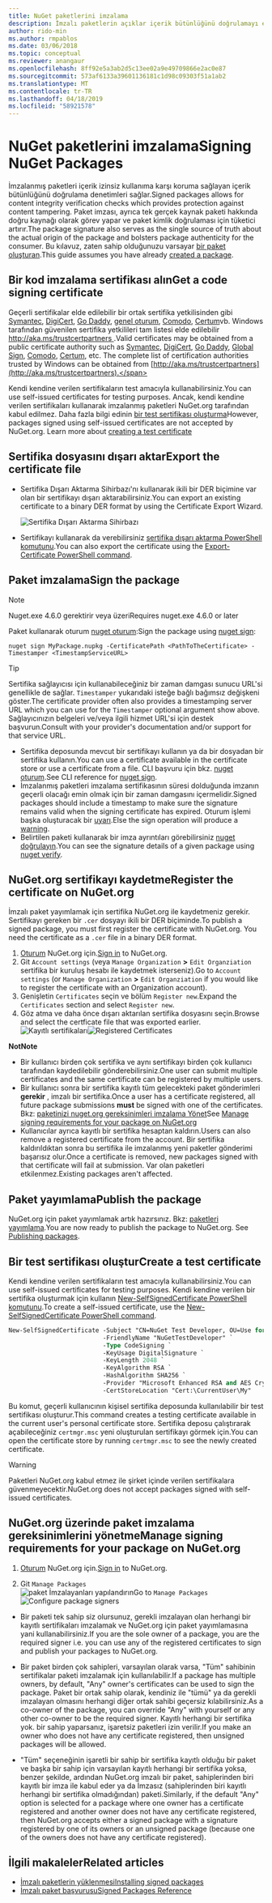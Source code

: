 ```yaml
---
title: NuGet paketlerini imzalama
description: İmzalı paketlerin açıklar içerik bütünlüğünü doğrulamayı etkinleştirmek için kullanılabilir.
author: rido-min
ms.author: rmpablos
ms.date: 03/06/2018
ms.topic: conceptual
ms.reviewer: anangaur
ms.openlocfilehash: 8ff92e5a3ab2d5c13ee02a9e49709866e2ac0e87
ms.sourcegitcommit: 573af6133a39601136181c1d98c09303f51a1ab2
ms.translationtype: MT
ms.contentlocale: tr-TR
ms.lasthandoff: 04/18/2019
ms.locfileid: "58921578"
---
```

# <a name="signing-nuget-packages"></a><span data-ttu-id="40dda-103">NuGet paketlerini imzalama</span><span class="sxs-lookup"><span data-stu-id="40dda-103">Signing NuGet Packages</span></span>

<span data-ttu-id="40dda-104">İmzalanmış paketleri içerik izinsiz kullanıma karşı koruma sağlayan içerik bütünlüğünü doğrulama denetimleri sağlar.</span><span class="sxs-lookup"><span data-stu-id="40dda-104">Signed packages allows for content integrity verification checks which provides protection against content tampering.</span></span> <span data-ttu-id="40dda-105">Paket imzası, ayrıca tek gerçek kaynak paketi hakkında doğru kaynağı olarak görev yapar ve paket kimlik doğrulaması için tüketici artırır.</span><span class="sxs-lookup"><span data-stu-id="40dda-105">The package signature also serves as the single source of truth about the actual origin of the package and bolsters package authenticity for the consumer.</span></span> <span data-ttu-id="40dda-106">Bu kılavuz, zaten sahip olduğunuzu varsayar [bir paket oluşturan](creating-a-package.md).</span><span class="sxs-lookup"><span data-stu-id="40dda-106">This guide assumes you have already [created a package](creating-a-package.md).</span></span>

## <a name="get-a-code-signing-certificate"></a><span data-ttu-id="40dda-107">Bir kod imzalama sertifikası alın</span><span class="sxs-lookup"><span data-stu-id="40dda-107">Get a code signing certificate</span></span>

<span data-ttu-id="40dda-108">Geçerli sertifikalar elde edilebilir bir ortak sertifika yetkilisinden gibi [Symantec](https://trustcenter.websecurity.symantec.com/process/trust/productOptions?productType=SoftwareValidationClass3), [DigiCert](https://www.digicert.com/code-signing/), [Go Daddy](https://www.godaddy.com/web-security/code-signing-certificate), [genel oturum](https://www.globalsign.com/en/code-signing-certificate/), [Comodo](https://www.comodo.com/e-commerce/code-signing/code-signing-certificate.php), [Certum](https://www.certum.eu/certum/cert,offer_en_open_source_cs.xml)vb. Windows tarafından güvenilen sertifika yetkilileri tam listesi elde edilebilir [ http://aka.ms/trustcertpartners ](http://aka.ms/trustcertpartners).</span><span class="sxs-lookup"><span data-stu-id="40dda-108">Valid certificates may be obtained from a public certificate authority such as [Symantec](https://trustcenter.websecurity.symantec.com/process/trust/productOptions?productType=SoftwareValidationClass3), [DigiCert](https://www.digicert.com/code-signing/), [Go Daddy](https://www.godaddy.com/web-security/code-signing-certificate), [Global Sign](https://www.globalsign.com/en/code-signing-certificate/), [Comodo](https://www.comodo.com/e-commerce/code-signing/code-signing-certificate.php), [Certum](https://www.certum.eu/certum/cert,offer_en_open_source_cs.xml), etc. The complete list of certification authorities trusted by Windows can be obtained from [http://aka.ms/trustcertpartners](http://aka.ms/trustcertpartners).</span></span>

<span data-ttu-id="40dda-109">Kendi kendine verilen sertifikaların test amacıyla kullanabilirsiniz.</span><span class="sxs-lookup"><span data-stu-id="40dda-109">You can use self-issued certificates for testing purposes.</span></span> <span data-ttu-id="40dda-110">Ancak, kendi kendine verilen sertifikaları kullanarak imzalanmış paketleri NuGet.org tarafından kabul edilmez. Daha fazla bilgi edinin [bir test sertifikası oluşturma](#create-a-test-certificate)</span><span class="sxs-lookup"><span data-stu-id="40dda-110">However, packages signed using self-issued certificates are not accepted by NuGet.org. Learn more about [creating a test certificate](#create-a-test-certificate)</span></span>

## <a name="export-the-certificate-file"></a><span data-ttu-id="40dda-111">Sertifika dosyasını dışarı aktar</span><span class="sxs-lookup"><span data-stu-id="40dda-111">Export the certificate file</span></span>

* <span data-ttu-id="40dda-112">Sertifika Dışarı Aktarma Sihirbazı'nı kullanarak ikili bir DER biçimine var olan bir sertifikayı dışarı aktarabilirsiniz.</span><span class="sxs-lookup"><span data-stu-id="40dda-112">You can export an existing certificate to a binary DER format by using the Certificate Export Wizard.</span></span>

  ![Sertifika Dışarı Aktarma Sihirbazı](../reference/media/CertificateExportWizard.png)

* <span data-ttu-id="40dda-114">Sertifikayı kullanarak da verebilirsiniz [sertifika dışarı aktarma PowerShell komutunu](/powershell/module/pkiclient/export-certificate).</span><span class="sxs-lookup"><span data-stu-id="40dda-114">You can also export the certificate using the [Export-Certificate PowerShell command](/powershell/module/pkiclient/export-certificate).</span></span>

## <a name="sign-the-package"></a><span data-ttu-id="40dda-115">Paket imzalama</span><span class="sxs-lookup"><span data-stu-id="40dda-115">Sign the package</span></span>

> [!note]
> <span data-ttu-id="40dda-116">Nuget.exe 4.6.0 gerektirir veya üzeri</span><span class="sxs-lookup"><span data-stu-id="40dda-116">Requires nuget.exe 4.6.0 or later</span></span>

<span data-ttu-id="40dda-117">Paket kullanarak oturum [nuget oturum](../tools/cli-ref-sign.md):</span><span class="sxs-lookup"><span data-stu-id="40dda-117">Sign the package using [nuget sign](../tools/cli-ref-sign.md):</span></span>

```cli
nuget sign MyPackage.nupkg -CertificatePath <PathToTheCertificate> -Timestamper <TimestampServiceURL>
```

> [!Tip]
> <span data-ttu-id="40dda-118">Sertifika sağlayıcısı için kullanabileceğiniz bir zaman damgası sunucu URL'si genellikle de sağlar. `Timestamper` yukarıdaki isteğe bağlı bağımsız değişkeni göster.</span><span class="sxs-lookup"><span data-stu-id="40dda-118">The certificate provider often also provides a timestamping server URL which you can use for the `Timestamper` optional argument show above.</span></span> <span data-ttu-id="40dda-119">Sağlayıcınızın belgeleri ve/veya ilgili hizmet URL'si için destek başvurun.</span><span class="sxs-lookup"><span data-stu-id="40dda-119">Consult with your provider's documentation and/or support for that service URL.</span></span>

* <span data-ttu-id="40dda-120">Sertifika deposunda mevcut bir sertifikayı kullanın ya da bir dosyadan bir sertifika kullanın.</span><span class="sxs-lookup"><span data-stu-id="40dda-120">You can use a certificate available in the certificate store or use a certificate from a file.</span></span> <span data-ttu-id="40dda-121">CLI başvuru için bkz. [nuget oturum](../tools/cli-ref-sign.md).</span><span class="sxs-lookup"><span data-stu-id="40dda-121">See CLI reference for [nuget sign](../tools/cli-ref-sign.md).</span></span>
* <span data-ttu-id="40dda-122">İmzalanmış paketleri imzalama sertifikasının süresi dolduğunda imzanın geçerli olacağı emin olmak için bir zaman damgasını içermelidir.</span><span class="sxs-lookup"><span data-stu-id="40dda-122">Signed packages should include a timestamp to make sure the signature remains valid when the signing certificate has expired.</span></span> <span data-ttu-id="40dda-123">Oturum işlemi başka oluşturacak bir [uyarı](../reference/errors-and-warnings/NU3002.md).</span><span class="sxs-lookup"><span data-stu-id="40dda-123">Else the sign operation will produce a [warning](../reference/errors-and-warnings/NU3002.md).</span></span>
* <span data-ttu-id="40dda-124">Belirtilen paketi kullanarak bir imza ayrıntıları görebilirsiniz [nuget doğrulayın](../tools/cli-ref-verify.md).</span><span class="sxs-lookup"><span data-stu-id="40dda-124">You can see the signature details of a given package using [nuget verify](../tools/cli-ref-verify.md).</span></span>

## <a name="register-the-certificate-on-nugetorg"></a><span data-ttu-id="40dda-125">NuGet.org sertifikayı kaydetme</span><span class="sxs-lookup"><span data-stu-id="40dda-125">Register the certificate on NuGet.org</span></span>

<span data-ttu-id="40dda-126">İmzalı paket yayımlamak için sertifika NuGet.org ile kaydetmeniz gerekir. Sertifikayı gereken bir `.cer` dosyayı ikili bir DER biçiminde.</span><span class="sxs-lookup"><span data-stu-id="40dda-126">To publish a signed package, you must first register the certificate with NuGet.org. You need the certificate as a `.cer` file in a binary DER format.</span></span>

1. <span data-ttu-id="40dda-127">[Oturum](https://www.nuget.org/users/account/LogOn?returnUrl=%2F) NuGet.org için.</span><span class="sxs-lookup"><span data-stu-id="40dda-127">[Sign in](https://www.nuget.org/users/account/LogOn?returnUrl=%2F) to NuGet.org.</span></span>
1. <span data-ttu-id="40dda-128">Git `Account settings` (veya `Manage Organization` **>** `Edit Organziation` sertifika bir kuruluş hesabı ile kaydetmek isterseniz).</span><span class="sxs-lookup"><span data-stu-id="40dda-128">Go to `Account settings` (or `Manage Organization` **>** `Edit Organziation` if you would like to register the certificate with an Organization account).</span></span>
1. <span data-ttu-id="40dda-129">Genişletin `Certificates` seçin ve bölüm `Register new`.</span><span class="sxs-lookup"><span data-stu-id="40dda-129">Expand the `Certificates` section and select `Register new`.</span></span>
1. <span data-ttu-id="40dda-130">Göz atma ve daha önce dışarı aktarılan sertifika dosyasını seçin.</span><span class="sxs-lookup"><span data-stu-id="40dda-130">Browse and select the certficate file that was exported earlier.</span></span>
  <span data-ttu-id="40dda-131">![Kayıtlı sertifikaları](../reference/media/registered-certs.png)</span><span class="sxs-lookup"><span data-stu-id="40dda-131">![Registered Certificates](../reference/media/registered-certs.png)</span></span>

<span data-ttu-id="40dda-132">**Not**</span><span class="sxs-lookup"><span data-stu-id="40dda-132">**Note**</span></span>
* <span data-ttu-id="40dda-133">Bir kullanıcı birden çok sertifika ve aynı sertifikayı birden çok kullanıcı tarafından kaydedilebilir gönderebilirsiniz.</span><span class="sxs-lookup"><span data-stu-id="40dda-133">One user can submit multiple certificates and the same certificate can be registered by multiple users.</span></span>
* <span data-ttu-id="40dda-134">Bir kullanıcı sonra bir sertifika kayıtlı tüm gelecekteki paket gönderimleri **gerekir** , imzalı bir sertifika.</span><span class="sxs-lookup"><span data-stu-id="40dda-134">Once a user has a certificate registered, all future package submissions **must** be signed with one of the certificates.</span></span> <span data-ttu-id="40dda-135">Bkz: [paketinizi nuget.org gereksinimleri imzalama Yönet](#manage-signing-requirements-for-your-package-on-nugetorg)</span><span class="sxs-lookup"><span data-stu-id="40dda-135">See [Manage signing requirements for your package on NuGet.org](#manage-signing-requirements-for-your-package-on-nugetorg)</span></span>
* <span data-ttu-id="40dda-136">Kullanıcılar ayrıca kayıtlı bir sertifika hesaptan kaldırın.</span><span class="sxs-lookup"><span data-stu-id="40dda-136">Users can also remove a registered certificate from the account.</span></span> <span data-ttu-id="40dda-137">Bir sertifika kaldırıldıktan sonra bu sertifika ile imzalanmış yeni paketler gönderimi başarısız olur.</span><span class="sxs-lookup"><span data-stu-id="40dda-137">Once a certificate is removed, new packages signed with that certificate will fail at submission.</span></span> <span data-ttu-id="40dda-138">Var olan paketleri etkilenmez.</span><span class="sxs-lookup"><span data-stu-id="40dda-138">Existing packages aren't affected.</span></span>

## <a name="publish-the-package"></a><span data-ttu-id="40dda-139">Paket yayımlama</span><span class="sxs-lookup"><span data-stu-id="40dda-139">Publish the package</span></span>

<span data-ttu-id="40dda-140">NuGet.org için paket yayımlamak artık hazırsınız. Bkz: [paketleri yayımlama](Publish-a-package.md).</span><span class="sxs-lookup"><span data-stu-id="40dda-140">You are now ready to publish the package to NuGet.org. See [Publishing packages](Publish-a-package.md).</span></span>

## <a name="create-a-test-certificate"></a><span data-ttu-id="40dda-141">Bir test sertifikası oluştur</span><span class="sxs-lookup"><span data-stu-id="40dda-141">Create a test certificate</span></span>

<span data-ttu-id="40dda-142">Kendi kendine verilen sertifikaların test amacıyla kullanabilirsiniz.</span><span class="sxs-lookup"><span data-stu-id="40dda-142">You can use self-issued certificates for testing purposes.</span></span> <span data-ttu-id="40dda-143">Kendi kendine verilen bir sertifika oluşturmak için kullanın [New-SelfSignedCertificate PowerShell komutunu](/powershell/module/pkiclient/new-selfsignedcertificate).</span><span class="sxs-lookup"><span data-stu-id="40dda-143">To create a self-issued certificate, use the [New-SelfSignedCertificate PowerShell command](/powershell/module/pkiclient/new-selfsignedcertificate).</span></span>

```ps
New-SelfSignedCertificate -Subject "CN=NuGet Test Developer, OU=Use for testing purposes ONLY" `
                          -FriendlyName "NuGetTestDeveloper" `
                          -Type CodeSigning `
                          -KeyUsage DigitalSignature `
                          -KeyLength 2048 `
                          -KeyAlgorithm RSA `
                          -HashAlgorithm SHA256 `
                          -Provider "Microsoft Enhanced RSA and AES Cryptographic Provider" `
                          -CertStoreLocation "Cert:\CurrentUser\My" 
```

<span data-ttu-id="40dda-144">Bu komut, geçerli kullanıcının kişisel sertifika deposunda kullanılabilir bir test sertifikası oluşturur.</span><span class="sxs-lookup"><span data-stu-id="40dda-144">This command creates a testing certificate available in the current user's personal certificate store.</span></span> <span data-ttu-id="40dda-145">Sertifika deposu çalıştırarak açabileceğiniz `certmgr.msc` yeni oluşturulan sertifikayı görmek için.</span><span class="sxs-lookup"><span data-stu-id="40dda-145">You can open the certificate store by running `certmgr.msc` to see the newly created certificate.</span></span>

> [!Warning]
> <span data-ttu-id="40dda-146">Paketleri NuGet.org kabul etmez ile şirket içinde verilen sertifikalara güvenmeyecektir.</span><span class="sxs-lookup"><span data-stu-id="40dda-146">NuGet.org does not accept packages signed with self-issued certificates.</span></span>

## <a name="manage-signing-requirements-for-your-package-on-nugetorg"></a><span data-ttu-id="40dda-147">NuGet.org üzerinde paket imzalama gereksinimlerini yönetme</span><span class="sxs-lookup"><span data-stu-id="40dda-147">Manage signing requirements for your package on NuGet.org</span></span>
1. <span data-ttu-id="40dda-148">[Oturum](https://www.nuget.org/users/account/LogOn?returnUrl=%2F) NuGet.org için.</span><span class="sxs-lookup"><span data-stu-id="40dda-148">[Sign in](https://www.nuget.org/users/account/LogOn?returnUrl=%2F) to NuGet.org.</span></span>

1. <span data-ttu-id="40dda-149">Git `Manage Packages`  
    ![paket İmzalayanları yapılandırın](../reference/media/configure-package-signers.png)</span><span class="sxs-lookup"><span data-stu-id="40dda-149">Go to `Manage Packages` 
![Configure package signers](../reference/media/configure-package-signers.png)</span></span>

* <span data-ttu-id="40dda-150">Bir paketi tek sahip siz olursunuz, gerekli imzalayan olan herhangi bir kayıtlı sertifikaları imzalamak ve NuGet.org için paket yayımlamasına yani kullanabilirsiniz.</span><span class="sxs-lookup"><span data-stu-id="40dda-150">If you are the sole owner of a package, you are the required signer i.e. you can use any of the registered certificates to sign and publish your packages to NuGet.org.</span></span>

* <span data-ttu-id="40dda-151">Bir paket birden çok sahipleri, varsayılan olarak varsa, "Tüm" sahibinin sertifikalar paketi imzalamak için kullanılabilir.</span><span class="sxs-lookup"><span data-stu-id="40dda-151">If a package has multiple owners, by default, "Any" owner's certificates can be used to sign the package.</span></span> <span data-ttu-id="40dda-152">Paket bir ortak sahip olarak, kendiniz ile "tümü" ya da gerekli imzalayan olmasını herhangi diğer ortak sahibi geçersiz kılabilirsiniz.</span><span class="sxs-lookup"><span data-stu-id="40dda-152">As a co-owner of the package, you can override "Any" with yourself or any other co-owner to be the required signer.</span></span> <span data-ttu-id="40dda-153">Kayıtlı herhangi bir sertifika yok. bir sahip yaparsanız, işaretsiz paketleri izin verilir.</span><span class="sxs-lookup"><span data-stu-id="40dda-153">If you make an owner  who does not have any certificate registered, then unsigned packages will be allowed.</span></span> 

* <span data-ttu-id="40dda-154">"Tüm" seçeneğinin işaretli bir sahip bir sertifika kayıtlı olduğu bir paket ve başka bir sahip için varsayılan kayıtlı herhangi bir sertifika yoksa, benzer şekilde, ardından NuGet.org imzalı bir paket, sahiplerinden biri kayıtlı bir imza ile kabul eder ya da İmzasız (sahiplerinden biri kayıtlı herhangi bir sertifika olmadığından) paketi.</span><span class="sxs-lookup"><span data-stu-id="40dda-154">Similarly, if the default "Any" option is selected for a package where one owner has a certificate registered and another owner does not have any certificate registered, then NuGet.org accepts either a signed package with a signature registered by one of its owners or an unsigned package (because one of the owners does not have any certificate registered).</span></span>

## <a name="related-articles"></a><span data-ttu-id="40dda-155">İlgili makaleler</span><span class="sxs-lookup"><span data-stu-id="40dda-155">Related articles</span></span>

- [<span data-ttu-id="40dda-156">İmzalı paketlerin yüklenmesi</span><span class="sxs-lookup"><span data-stu-id="40dda-156">Installing signed packages</span></span>](../consume-packages/installing-signed-packages.md)
- [<span data-ttu-id="40dda-157">İmzalı paket başvurusu</span><span class="sxs-lookup"><span data-stu-id="40dda-157">Signed Packages Reference</span></span>](../reference/Signed-Packages-Reference.md)
